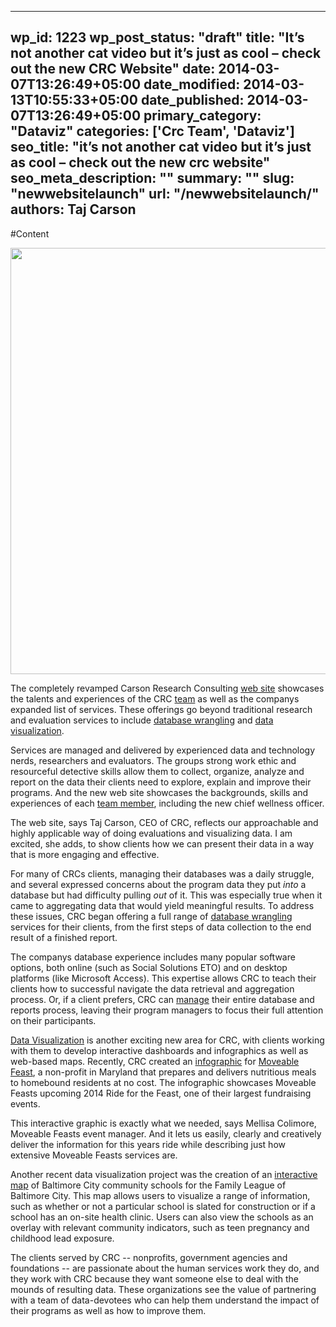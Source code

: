 
---
wp_id: 1223
wp_post_status: "draft" 
title: "It’s not another cat video but it’s just as cool – check out the new CRC Website"
date: 2014-03-07T13:26:49+05:00
date_modified: 2014-03-13T10:55:33+05:00
date_published: 2014-03-07T13:26:49+05:00
primary_category: "Dataviz"
categories: ['Crc Team', 'Dataviz'] 
seo_title: "it’s not another cat video but it’s just as cool – check out the new crc website"
seo_meta_description: ""
summary: "" 
slug: "newwebsitelaunch"
url: "/newwebsitelaunch/"
authors: Taj Carson
---

#Content

<img alt="" class="aligncenter size-large wp-image-1225" height="682" src="https://www.inciter.io/wp-content/uploads/2014/03/CRCTeam-1024x682.jpg" width="1024"/>

The completely revamped Carson Research Consulting [web site](https://www.inciter.io/) showcases the talents and experiences of the CRC [team](https://www.inciter.io/who/crc-data-nerds) as well as the companys expanded list of services. These offerings go beyond traditional research and evaluation services to include [database wrangling](https://www.inciter.io/what-we-do/methods/) and [data visualization](http://www.crcdataviz.com/).  

 Services are managed and delivered by experienced data and technology nerds, researchers and evaluators. The groups strong work ethic and resourceful detective skills allow them to collect, organize, analyze and report on the data their clients need to explore, explain and improve their programs. And the new web site showcases the backgrounds, skills and experiences of each [team member](https://www.inciter.io/who/crc-data-nerds), including the new chief wellness officer.

 The web site, says Taj Carson, CEO of CRC, reflects our approachable and highly applicable way of doing evaluations and visualizing data. I am excited, she adds, to show clients how we can present their data in a way that is more engaging and effective.

 For many of CRCs clients, managing their databases was a daily struggle, and several expressed concerns about the program data they put _into_ a database but had difficulty pulling _out_ of it. This was especially true when it came to aggregating data that would yield meaningful results. To address these issues, CRC began offering a full range of [database wrangling](https://www.inciter.io/what-we-do/methods/) services for their clients, from the first steps of data collection to the end result of a finished report.

 The companys database experience includes many popular software options, both online (such as Social Solutions ETO) and on desktop platforms (like Microsoft Access). This expertise allows CRC to teach their clients how to successful navigate the data retrieval and aggregation process. Or, if a client prefers, CRC can [manage](https://www.inciter.io/what-we-do/case-studies/database-customization/) their entire database and reports process, leaving their program managers to focus their full attention on their participants.

 [Data Visualization](http://www.crcdataviz.com/) is another exciting new area for CRC, with clients working with them to develop interactive dashboards and infographics as well as web-based maps. Recently, CRC created an [infographic](http://www.crcdataviz.com/#!feast/c6eh) for [Moveable Feast](http://www.mfeast.org/), a non-profit in Maryland that prepares and delivers nutritious meals to homebound residents at no cost. The infographic showcases Moveable Feasts upcoming 2014 Ride for the Feast, one of their largest fundraising events.

 This interactive graphic is exactly what we needed, says Mellisa Colimore, Moveable Feasts event manager. And it lets us easily, clearly and creatively deliver the information for this years ride while describing just how extensive Moveable Feasts services are.

 Another recent data visualization project was the creation of an [interactive map](http://crc.maps.arcgis.com/apps/OnePane/basicviewer/index.html?appid=098d93f6be494728b77baffe6a5e9e1c) of Baltimore City community schools for the Family League of Baltimore City. This map allows users to visualize a range of information, such as whether or not a particular school is slated for construction or if a school has an on-site health clinic. Users can also view the schools as an overlay with relevant community indicators, such as teen pregnancy and childhood lead exposure.

 The clients served by CRC -- nonprofits, government agencies and foundations -- are passionate about the human services work they do, and they work with CRC because they want someone else to deal with the mounds of resulting data. These organizations see the value of partnering with a team of data-devotees who can help them understand the impact of their programs as well as how to improve them. 

